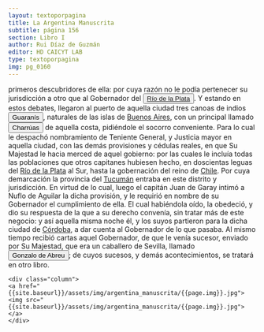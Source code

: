 ```yaml
---
layout: textoporpagina
title: La Argentina Manuscrita
subtitle: página 156
section: Libro I
author: Rui Díaz de Guzmán
editor: HD CAICYT LAB
type: textoporpagina
img: pg_0160
---
```


<div class="row">
    <div class="column">
primeros descubridores de ella: por cuya razón no le podía pertenecer su jurisdicción a otro que al Gobernador del <button class="balloon" data-balloon-pos="up" data-balloon-length="large" data-balloon="Refiere a la Provincia del Río de la Plata, un espacio creado a partir de las capitulaciones que firmó el primer adelantado Pedro de Mendoza con Carlos I en 1534.La misma limitaba al norte con los territorios otorgados a Diego de Almagro, ocupando una franja que se extendería entre el Mar del Sur y el Mar Océano Austral. La exploración y ocupación efectiva del terreno delimitarían el espacio de la provincia del Río de la Plata al sector atlántico y específicamente, al eje fluvial Paraná-Plata."><a href="https://recogito.pelagios.org/document/wzqxhk0h3vpikm/part/1/edit#939613e8-1f0b-4c0e-b408-486d85866072" target="_blank">Río de la Plata</a></button>. Y estando en estos debates, llegaron al puerto de aquella ciudad tres canoas de indios <button class="balloon" data-balloon-pos="up" data-balloon-length="large" data-balloon="tribe,native people">Guaranís</button>, naturales de las islas de <a href="https://recogito.pelagios.org/document/wzqxhk0h3vpikm/part/1/edit#4e4aeece-ba34-4f6f-8ec5-c491a6d3d603" target="_blank">Buenos Aires</a>, con un principal llamado <button class="balloon" data-balloon-pos="up" data-balloon-length="large" data-balloon="tribe">Charrúas</button> de aquella costa, pidiéndole el socorro conveniente. Para lo cual le despachó nombramiento de Teniente General, y Justicia mayor en aquella ciudad, con las demás provisiones y cédulas reales, en que Su Majestad le hacia merced de aquel gobierno: por las cuales le incluía todas las poblaciones que otros capitanes hubiesen hecho, en doscientas leguas del <a href="https://recogito.pelagios.org/document/wzqxhk0h3vpikm/part/1/edit#2f863d13-be19-4d2b-bccd-47ec58d82426" target="_blank">Río de la Plata</a> al Sur, hasta la gobernación del reino de <a href="https://recogito.pelagios.org/document/wzqxhk0h3vpikm/part/1/edit#5a7a91e5-abc7-4b15-a186-a16ecbd92787" target="_blank">Chile</a>. Por cuya demarcación la provincia del <a href="https://recogito.pelagios.org/document/wzqxhk0h3vpikm/part/1/edit#fade7dcc-8a9c-4884-b4c4-e85fb72f65e9" target="_blank">Tucumán</a> entraba en este distrito y jurisdicción. En virtud de lo cual, luego el capitán Juan de Garay intimó a Nuflo de Aguilar la dicha provisión, y le requirió en nombre de su Gobernador el cumplimiento de ella. El cual habiéndola oído, la obedeció, y dio su respuesta de la que a su derecho convenía, sin tratar más de este negocio: y así aquella misma noche él, y los suyos partieron para la dicha ciudad de <a href="https://recogito.pelagios.org/document/wzqxhk0h3vpikm/part/1/edit#cc72b7d7-b93f-42ae-80f9-dfdbab436051" target="_blank">Córdoba</a>, a dar cuenta al Gobernador de lo que pasaba. Al mismo tiempo recibió cartas aquel Gobernador, de que le venía sucesor, enviado por Su Majestad, que era un caballero de Sevilla, llamado <button class="balloon" data-balloon-pos="up" data-balloon-length="large" data-balloon="person">Gonzalo de Abreu</button>; de cuyos sucesos, y demás acontecimientos, se tratará en otro libro.    </div>

    <div class="column">
    <a href="{{site.baseurl}}/assets/img/argentina_manuscrita/{{page.img}}.jpg"><img src="{{site.baseurl}}/assets/img/argentina_manuscrita/{{page.img}}.jpg"></a>
    </div>
</div>